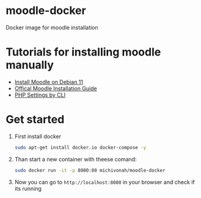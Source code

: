 # moodle-docker
Docker image for moodle installation

# Tutorials for installing moodle manually
- [Install Moodle on Debian 11](https://www.linuxtuto.com/how-to-install-moodle-on-debian-11/)
- [Offical Moodle Installation Guide](https://docs.moodle.org/401/en/Installing_Moodle_on_Debian_based_distributions)
- [PHP Settings by CLI](https://www.inmotionhosting.com/support/website/command-line-settings/)

# Get started
1. First install docker
    ```bash
    sudo apt-get install docker.io docker-compose -y
    ```
1. Than start a new container with theese comand:
    ```bash
    sudo docker run -it -p 8080:80 michivonah/moodle-docker
    ```
1. Now you can go to ```http://localhost:8080``` in your browser and check if its running